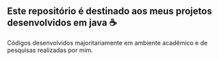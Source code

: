 ## Este repositório é destinado aos meus projetos desenvolvidos em java ☕

Códigos desenvolvidos majoritariamente em ambiente acadêmico e de pesquisas realizadas por mim.
